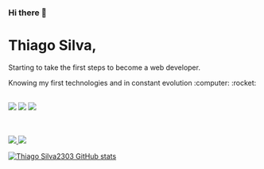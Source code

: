 ### Hi there 👋
<h1>Thiago Silva,</h1>

<p> Starting to take the first steps to become a web developer.</p>
<p> Knowing my first technologies and in constant evolution :computer: :rocket:</p>
<br>
<img src="https://img.shields.io/badge/HTML5-E34F26?style=for-the-badge&logo=html5&logoColor=white">
<img src="https://img.shields.io/badge/CSS3-1572B6?style=for-the-badge&logo=css3&logoColor=white">
<img src="https://img.shields.io/badge/GIT-E44C30?style=for-the-badge&logo=git&logoColor=white">
<br>
<br>
<br>

<a href="https://github.com/ThiagoSilva2303"> <img src="https://img.shields.io/badge/GitHub-100000?style=for-the-badge&logo=github&logoColor=white">
<a href="www.linkedin.com/in/thiago-silva-59a063250"> <img src="https://img.shields.io/badge/LinkedIn-0077B5?style=for-the-badge&logo=linkedin&logoColor=white">


[![Thiago Silva2303 GitHub stats](https://github-readme-stats.vercel.app/api?username=ThiagoSilva2303)](https://github.com/anuraghazra/github-readme-stats)
